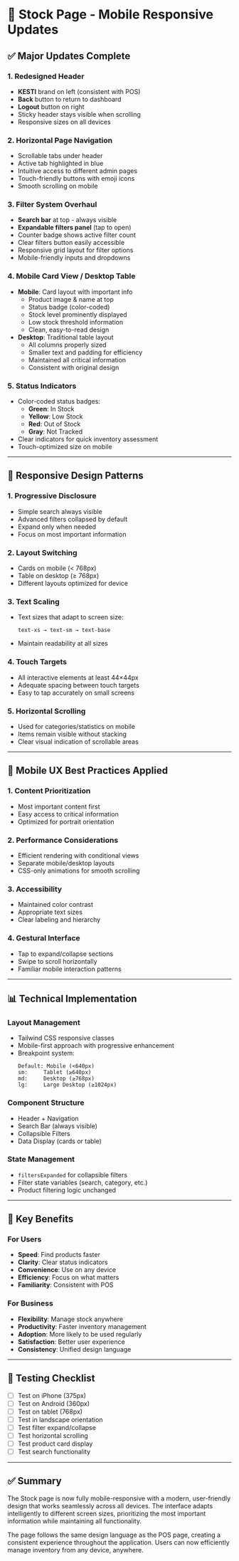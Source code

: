 # 📱 Stock Page - Mobile Responsive Updates

## ✅ Major Updates Complete

### 1. **Redesigned Header**
- **KESTI** brand on left (consistent with POS)
- **Back** button to return to dashboard
- **Logout** button on right
- Sticky header stays visible when scrolling
- Responsive sizes on all devices

### 2. **Horizontal Page Navigation**
- Scrollable tabs under header
- Active tab highlighted in blue
- Intuitive access to different admin pages
- Touch-friendly buttons with emoji icons
- Smooth scrolling on mobile

### 3. **Filter System Overhaul**
- **Search bar** at top - always visible
- **Expandable filters panel** (tap to open)
- Counter badge shows active filter count
- Clear filters button easily accessible
- Responsive grid layout for filter options
- Mobile-friendly inputs and dropdowns

### 4. **Mobile Card View / Desktop Table**
- **Mobile**: Card layout with important info
  - Product image & name at top
  - Status badge (color-coded)
  - Stock level prominently displayed
  - Low stock threshold information
  - Clean, easy-to-read design
- **Desktop**: Traditional table layout
  - All columns properly sized
  - Smaller text and padding for efficiency
  - Maintained all critical information
  - Consistent with original design

### 5. **Status Indicators**
- Color-coded status badges:
  - **Green**: In Stock
  - **Yellow**: Low Stock
  - **Red**: Out of Stock
  - **Gray**: Not Tracked
- Clear indicators for quick inventory assessment
- Touch-optimized size on mobile

---

## 📱 Responsive Design Patterns

### 1. **Progressive Disclosure**
- Simple search always visible
- Advanced filters collapsed by default
- Expand only when needed
- Focus on most important information

### 2. **Layout Switching**
- Cards on mobile (< 768px)
- Table on desktop (≥ 768px)
- Different layouts optimized for device

### 3. **Text Scaling**
- Text sizes that adapt to screen size:
  ```
  text-xs → text-sm → text-base
  ```
- Maintain readability at all sizes

### 4. **Touch Targets**
- All interactive elements at least 44×44px
- Adequate spacing between touch targets
- Easy to tap accurately on small screens

### 5. **Horizontal Scrolling**
- Used for categories/statistics on mobile
- Items remain visible without stacking
- Clear visual indication of scrollable areas

---

## 🎯 Mobile UX Best Practices Applied

### 1. **Content Prioritization**
- Most important content first
- Easy access to critical information
- Optimized for portrait orientation

### 2. **Performance Considerations**
- Efficient rendering with conditional views
- Separate mobile/desktop layouts
- CSS-only animations for smooth scrolling

### 3. **Accessibility**
- Maintained color contrast
- Appropriate text sizes
- Clear labeling and hierarchy

### 4. **Gestural Interface**
- Tap to expand/collapse sections
- Swipe to scroll horizontally
- Familiar mobile interaction patterns

---

## 📊 Technical Implementation

### Layout Management
- Tailwind CSS responsive classes
- Mobile-first approach with progressive enhancement
- Breakpoint system:
  ```
  Default: Mobile (<640px)
  sm:     Tablet (≥640px)
  md:     Desktop (≥768px)
  lg:     Large Desktop (≥1024px)
  ```

### Component Structure
- Header + Navigation
- Search Bar (always visible)
- Collapsible Filters
- Data Display (cards or table)

### State Management
- `filtersExpanded` for collapsible filters
- Filter state variables (search, category, etc.)
- Product filtering logic unchanged

---

## 🚀 Key Benefits

### For Users
- **Speed**: Find products faster
- **Clarity**: Clear status indicators
- **Convenience**: Use on any device
- **Efficiency**: Focus on what matters
- **Familiarity**: Consistent with POS

### For Business
- **Flexibility**: Manage stock anywhere
- **Productivity**: Faster inventory management
- **Adoption**: More likely to be used regularly
- **Satisfaction**: Better user experience
- **Consistency**: Unified design language

---

## 🎯 Testing Checklist

- [ ] Test on iPhone (375px)
- [ ] Test on Android (360px)
- [ ] Test on tablet (768px)
- [ ] Test in landscape orientation
- [ ] Test filter expand/collapse
- [ ] Test horizontal scrolling
- [ ] Test product card display
- [ ] Test search functionality

---

## ✅ Summary

The Stock page is now fully mobile-responsive with a modern, user-friendly design that works seamlessly across all devices. The interface adapts intelligently to different screen sizes, prioritizing the most important information while maintaining all functionality.

The page follows the same design language as the POS page, creating a consistent experience throughout the application. Users can now efficiently manage inventory from any device, anywhere.
